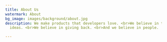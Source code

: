 ```yaml
---
title: About Us
watermark: About
bg_image: images/background/about.jpg
description: We make products that developers love. <br>We believe in the power of
  ideas. <br>We believe in giving back. <br>And we believe in people.

---
```


